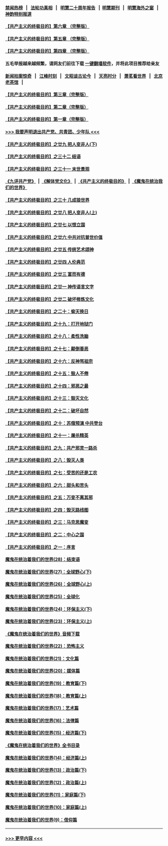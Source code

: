 #### [禁闻热榜](热点新闻.md?=0)  &nbsp;&nbsp;|&nbsp;&nbsp; [法轮功真相](https://github.com/gfw-breaker/truth/blob/master/README.md?=0) &nbsp;&nbsp;|&nbsp;&nbsp; [明慧二十周年报告](https://github.com/gfw-breaker/mh-reports/blob/master/README.md?=0) &nbsp;&nbsp;|&nbsp;&nbsp;[明慧期刊](https://github.com/gfw-breaker/mh-qikan) &nbsp;&nbsp;|&nbsp;&nbsp; [明慧海外之窗](https://github.com/gfw-breaker/mh-news/blob/master/README.md?=0) &nbsp;&nbsp;|&nbsp;&nbsp; [神韵特别报道](https://github.com/gfw-breaker/mh-news/blob/master/shenyun.md?=0)
#### [【共产主义的终极目的】第六章 （完整版）](../pages/nsc422/n11428913.md?t=02270302) 
#### [【共产主义的终极目的】第五章 （完整版）](../pages/nsc422/n11428912.md?t=02270302) 
#### [【共产主义的终极目的】第四章 （完整版）](../pages/nsc422/n11428907.md?t=02270302) 
#### 五毛举报越来越频繁，请网友们前往下载 [一键翻墙软件](https://github.com/gfw-breaker/ssr-accounts)，并将此项目推荐给亲友
#### [新闻拍案惊奇](https://github.com/gfw-breaker/banned-news/blob/master/pages/link4.md) &nbsp;&nbsp;|&nbsp;&nbsp; [江峰时刻](https://github.com/gfw-breaker/banned-news/blob/master/pages/link4.md) &nbsp;&nbsp;|&nbsp;&nbsp; [文昭谈古论今](https://github.com/gfw-breaker/banned-news/blob/master/pages/link4.md) &nbsp;&nbsp;|&nbsp;&nbsp; [天亮时分](https://github.com/gfw-breaker/banned-news/blob/master/pages/link4.md) &nbsp;&nbsp;|&nbsp;&nbsp; [萧茗看世界](https://github.com/gfw-breaker/banned-news/blob/master/pages/link4.md) &nbsp;&nbsp;|&nbsp;&nbsp; [北京老茶馆](https://github.com/gfw-breaker/banned-news/blob/master/pages/link4.md) &nbsp;&nbsp;|&nbsp;&nbsp; 
#### [【共产主义的终极目的】第三章（完整版）](../pages/nsc422/n11428848.md?t=02270302) 
#### [【共产主义的终极目的】第二章（完整版）](../pages/nsc422/n11428831.md?t=02270302) 
#### [【共产主义的终极目的】第一章（完整版）](../pages/nsc422/n11417651.md?t=02270302) 
#### [>>> 我要声明退出共产党、共青团、少年队 <<<](https://github.com/begood0513/goodnews/blob/master/quit/letter.md) 
#### [【共产主义的终极目的】之廿九 把人变非人(下)](../pages/nsc422/n11344140.md?t=02270302) 
#### [【共产主义的终极目的】之三十二 结语](../pages/nsc422/n11360535.md?t=02270302) 
#### [【共产主义的终极目的】之三十一 末世景观](../pages/nsc422/n11351129.md?t=02270302) 
#### [《九评共产党》](https://github.com/begood0513/9ping.md/blob/master/README.md) &nbsp;|&nbsp; [《解体党文化》](../../../../jtdwh.md/blob/master/README.md)  &nbsp;|&nbsp; [《共产主义的终极目的》](../../../../gczydzjmd.md/blob/master/README.md) &nbsp;|&nbsp; [《魔鬼在统治我们的世界》](../../../../mgztzwmdsj.md/blob/master/README.md) 
#### [【共产主义的终极目的】之三十 几成狼世界](../pages/nsc422/n11348280.md?t=02270302) 
#### [【共产主义的终极目的】之廿八 把人变非人(上)](../pages/nsc422/n11340492.md?t=02270302) 
#### [【共产主义的终极目的】之廿七 以恨立国](../pages/nsc422/n11336944.md?t=02270302) 
#### [【共产主义的终极目的】之廿六 中共对抗普世价值](../pages/nsc422/n11324785.md?t=02270302) 
#### [【共产主义的终极目的】之廿五 传统艺术颂神](../pages/nsc422/n11296396.md?t=02270302) 
#### [【共产主义的终极目的】之廿四 人伦典范](../pages/nsc422/n11296397.md?t=02270302) 
#### [【共产主义的终极目的】之廿三 富而有德](../pages/nsc422/n11283598.md?t=02270302) 
#### [【共产主义的终极目的】之廿一 神传语言文字](../pages/nsc422/n11263265.md?t=02270302) 
#### [【共产主义的终极目的】之廿二 破坏修炼文化](../pages/nsc422/n11245728.md?t=02270302) 
#### [【共产主义的终极目的】之二十：偷天换日](../pages/nsc422/n11238846.md?t=02270302) 
#### [【共产主义的终极目的】之十九：打开地狱门](../pages/nsc422/n11206376.md?t=02270302) 
#### [【共产主义的终极目的】之十八：柔性洗脑](../pages/nsc422/n11199994.md?t=02270302) 
#### [【共产主义的终极目的】之十七：颠倒善恶](../pages/nsc422/n11179782.md?t=02270302) 
#### [【共产主义的终极目的】之十六：反神骂祖宗](../pages/nsc422/n11166798.md?t=02270302) 
#### [【共产主义的终极目的】之十五：毁人不倦](../pages/nsc422/n11166792.md?t=02270302) 
#### [【共产主义的终极目的】之十四：邪恶之最](../pages/nsc422/n11150249.md?t=02270302) 
#### [【共产主义的终极目的】之十三：毁灭文化](../pages/nsc422/n11135227.md?t=02270302) 
#### [【共产主义的终极目的】之十二：破坏自然](../pages/nsc422/n11135214.md?t=02270302) 
#### [【共产主义的终极目的】之十：苏俄预演 中共登台](../pages/nsc422/n11118424.md?t=02270302) 
#### [【共产主义的终极目的】之十一：屠杀精英](../pages/nsc422/n11118442.md?t=02270302) 
#### [【共产主义的终极目的】之九：共产邪灵一路杀](../pages/nsc422/n11114139.md?t=02270302) 
#### [【共产主义的终极目的】之八：毁灭人类](../pages/nsc422/n11108503.md?t=02270302) 
#### [【共产主义的终极目的】之七：受苦的还是工农](../pages/nsc422/n11101809.md?t=02270302) 
#### [【共产主义的终极目的】之六：甜头和苦头](../pages/nsc422/n11096971.md?t=02270302) 
#### [【共产主义的终极目的】之五：万变不离其邪](../pages/nsc422/n11091285.md?t=02270302) 
#### [【共产主义的终极目的】之四：毁灭路线图](../pages/nsc422/n11086284.md?t=02270302) 
#### [【共产主义的终极目的】之三：马克思魔变](../pages/nsc422/n11061941.md?t=02270302) 
#### [【共产主义的终极目的】之二：中心之国](../pages/nsc422/n11047728.md?t=02270302) 
#### [【共产主义的终极目的】之一：序言](../pages/nsc422/n11086077.md?t=02270302) 
#### [魔鬼在统治着我们的世界(28)：结束语](../pages/nsc422/n10936246.md?t=02270302) 
#### [魔鬼在统治着我们的世界(27)：全球野心(下)](../pages/nsc422/n10928319.md?t=02270302) 
#### [魔鬼在统治着我们的世界(26)：全球野心(上)](../pages/nsc422/n10900318.md?t=02270302) 
#### [魔鬼在统治着我们的世界(25)：全球化](../pages/nsc422/n10788205.md?t=02270302) 
#### [魔鬼在统治着我们的世界(24)：环保主义(下)](../pages/nsc422/n10695307.md?t=02270302) 
#### [魔鬼在统治着我们的世界(23)：环保主义(上)](../pages/nsc422/n10688613.md?t=02270302) 
#### [《魔鬼在统治着我们的世界》音频下载](../pages/nsc422/n10635553.md?t=02270302) 
#### [魔鬼在统治着我们的世界(22)：恐怖主义](../pages/nsc422/n10614727.md?t=02270302) 
#### [魔鬼在统治着我们的世界(21)：文化篇](../pages/nsc422/n10597706.md?t=02270302) 
#### [魔鬼在统治着我们的世界(20)：媒体篇](../pages/nsc422/n10586579.md?t=02270302) 
#### [魔鬼在统治着我们的世界(19)：教育篇(下)](../pages/nsc422/n10564808.md?t=02270302) 
#### [魔鬼在统治着我们的世界(18)：教育篇(上)](../pages/nsc422/n10526970.md?t=02270302) 
#### [魔鬼在统治着我们的世界(17)：艺术篇](../pages/nsc422/n10499093.md?t=02270302) 
#### [魔鬼在统治着我们的世界(16)：法律篇](../pages/nsc422/n10485969.md?t=02270302) 
#### [魔鬼在统治着我们的世界(15)：经济篇(下)](../pages/nsc422/n10469975.md?t=02270302) 
#### [《魔鬼在统治着我们的世界》全书目录](../pages/nsc422/n10464261.md?t=02270302) 
#### [魔鬼在统治着我们的世界(14)：经济篇(上)](../pages/nsc422/n10457370.md?t=02270302) 
#### [魔鬼在统治着我们的世界(13)：政治篇(下)](../pages/nsc422/n10448270.md?t=02270302) 
#### [魔鬼在统治着我们的世界(12)：政治篇(上)](../pages/nsc422/n10444576.md?t=02270302) 
#### [魔鬼在统治着我们的世界(11)：家庭篇(下)](../pages/nsc422/n10440961.md?t=02270302) 
#### [魔鬼在统治着我们的世界(10)：家庭篇(上)](../pages/nsc422/n10435448.md?t=02270302) 
#### [魔鬼在统治着我们的世界(9)：信仰篇](../pages/nsc422/n10432159.md?t=02270302) 

----
#### [ >>> 更早内容 <<< ](../indexes/nsc422-earlier.md)
